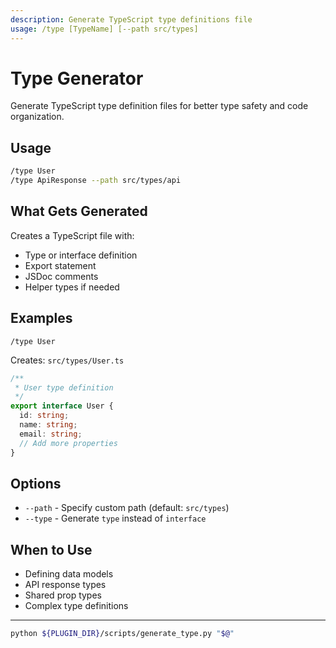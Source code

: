 ```yaml
---
description: Generate TypeScript type definitions file
usage: /type [TypeName] [--path src/types]
---
```


# Type Generator

Generate TypeScript type definition files for better type safety and code organization.

## Usage

```bash
/type User
/type ApiResponse --path src/types/api
```

## What Gets Generated

Creates a TypeScript file with:
- Type or interface definition
- Export statement
- JSDoc comments
- Helper types if needed

## Examples

```
/type User
```

Creates: `src/types/User.ts`

```typescript
/**
 * User type definition
 */
export interface User {
  id: string;
  name: string;
  email: string;
  // Add more properties
}
```

## Options

- `--path` - Specify custom path (default: `src/types`)
- `--type` - Generate `type` instead of `interface`

## When to Use

- Defining data models
- API response types
- Shared prop types
- Complex type definitions

---

```bash
python ${PLUGIN_DIR}/scripts/generate_type.py "$@"
```
